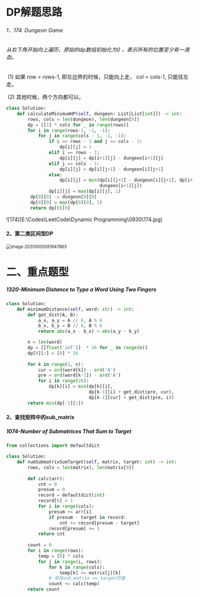 # DP解题思路

###### 1、174. Dungeon Game

###### 		从右下角开始向上遍历，原始的dp数组初始化为0 ，表示所有的位置至少有一滴血。

​		   (1) 如果 row = rows-1, 即左边界的时候，只能向上走， col = cols-1, 只能往左走。

​		  (2) 其他时候，两个方向都可以。

```python
class Solution:
    def calculateMinimumHP(self, dungeon: List[List[int]]) -> int:
    	rows, cols = len(dungeon), len(dungeon[0])
        dp = [[1] * cols for _ in range(rows)]
        for i in range(rows-1, -1, -1):
            for j in range(cols - 1, -1, -1):
                if i == rows - 1 and j == cols - 1:
                    dp[i][j] = 1
                elif i == rows - 1:
                    dp[i][j] = dp[i+1][j] - dungeon[i+1][j]
                elif j == cols - 1:
                    dp[i][j] = dp[i][j+1] - dungeon[i][j+1]
                else:
                    dp[i][j] = min(dp[i][j+1] - dungeon[i][j+1], dp[i+1][j] - 
                                   dungeon[i+1][j])
                dp[i][j] = max(dp[i][j], 1)
         dp[0][0] -= dungeon[0][0]
         dp[0][0] = max(dp[0][0], 1)
         return dp[0][0]
```

![174](E:\Codes\LeetCode\Dynamic Programming\0930\174.jpg)



#### 2、第二类区间型DP

<img src="C:\Users\Ying\AppData\Roaming\Typora\typora-user-images\image-20201005091947863.png" alt="image-20201005091947863" style="zoom:80%;" />



# 二、重点题型

##### 1320-Minimum Distance to Type a Word Using Two Fingers

```python
class Solution:
    def minimumDistance(self, word: str) -> int:
        def get_dist(A, B):
            a_x, a_y = A // 6, A % 6
            b_x, b_y = B // 6, B % 6
            return abs(a_x - b_x) + abs(a_y - b_y)

        n = len(word)
        dp = [[float('inf')]  * 26 for _ in range(n)]
        dp[0][:] = [0] * 26
        
        for k in range(1, n):
            cur = ord(word[k]) - ord('A')
            pre = ord(word[k-1]) - ord('A')
            for i in range(26):
                dp[k][i] = min(dp[k][i], 
                               dp[k-1][i] + get_dist(pre, cur), 
                               dp[k-1][cur] + get_dist(pre, i))
        return min(dp[-1][:])
```



#### 2、查找矩阵中的sub_matrix

##### 1074-Number of Submatrices That Sum to Target

```python
from collections import defaultdict

class Solution:
    def numSubmatrixSumTarget(self, matrix, target: int) -> int:
        rows, cols = len(matrix), len(matrix[0])
        
        def calc(arr):
            cnt = 0
            presum = 0
            record = defaultdict(int)
            record[0] = 1
            for i in range(cols):
                presum += arr[i]
                if presum - target in record:
                    cnt += record[presum - target]
                record[presum] += 1
            return cnt
        
        count = 0
        for i in range(rows):
            temp = [0] * cols
            for j in range(i, rows):
                for k in range(cols):
                    temp[k] += matrix[j][k]
                # 寻找sub_matrix == target的值
                count += calc(temp)
        return count
```


